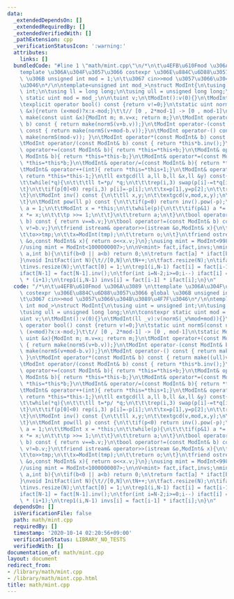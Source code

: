 ```yaml
---
data:
  _extendedDependsOn: []
  _extendedRequiredBy: []
  _extendedVerifiedWith: []
  _pathExtension: cpp
  _verificationStatusIcon: ':warning:'
  attributes:
    links: []
  bundledCode: "#line 1 \"math/mint.cpp\"\n/*\n\t\u4EFB\u610Fmod \u306A\u3089 \n\t\
    template \u306A\u304F\u3057\u3066 costexpr \u306E\u884C\u6D88\u3057\u3066 global\
    \ \u306B unsigned int mod = 1;\n\t\u3067 cin>>mod \u3057\u3066\u304B\u3089\u4F7F\
    \u3046\n*/\n\ntemplate<unsigned int mod_>\nstruct ModInt{\n\tusing uint = unsigned\
    \ int;\n\tusing ll = long long;\n\tusing ull = unsigned long long;\n\n\tconstexpr\
    \ static uint mod = mod_;\n\n\tuint v;\n\tModInt():v(0){}\n\tModInt(ll _v):v(normS(_v%mod+mod)){}\n\
    \texplicit operator bool() const {return v!=0;}\n\tstatic uint normS(const uint\
    \ &x){return (x<mod)?x:x-mod;}\t\t// [0 , 2*mod-1] -> [0 , mod-1]\n\tstatic ModInt\
    \ make(const uint &x){ModInt m; m.v=x; return m;}\n\tModInt operator+(const ModInt&\
    \ b) const { return make(normS(v+b.v));}\n\tModInt operator-(const ModInt& b)\
    \ const { return make(normS(v+mod-b.v));}\n\tModInt operator-() const { return\
    \ make(normS(mod-v)); }\n\tModInt operator*(const ModInt& b) const { return make((ull)v*b.v%mod);}\n\
    \tModInt operator/(const ModInt& b) const { return *this*b.inv();}\n\tModInt&\
    \ operator+=(const ModInt& b){ return *this=*this+b;}\n\tModInt& operator-=(const\
    \ ModInt& b){ return *this=*this-b;}\n\tModInt& operator*=(const ModInt& b){ return\
    \ *this=*this*b;}\n\tModInt& operator/=(const ModInt& b){ return *this=*this/b;}\n\
    \tModInt& operator++(int){ return *this=*this+1;}\n\tModInt& operator--(int){\
    \ return *this=*this-1;}\n\tll extgcd(ll a,ll b,ll &x,ll &y) const{\n\t\tll p[]={a,1,0},q[]={b,0,1};\n\
    \t\twhile(*q){\n\t\t\tll t=*p/ *q;\n\t\t\trep(i,3) swap(p[i]-=t*q[i],q[i]);\n\t\
    \t}\n\t\tif(p[0]<0) rep(i,3) p[i]=-p[i];\n\t\tx=p[1],y=p[2];\n\t\treturn p[0];\n\
    \t}\n\tModInt inv() const {\n\t\tll x,y;\n\t\textgcd(v,mod,x,y);\n\t\treturn make(normS(x+mod));\n\
    \t}\n\tModInt pow(ll p) const {\n\t\tif(p<0) return inv().pow(-p);\n\t\tModInt\
    \ a = 1;\n\t\tModInt x = *this;\n\t\twhile(p){\n\t\t\tif(p&1) a *= x;\n\t\t\t\
    x *= x;\n\t\t\tp >>= 1;\n\t\t}\n\t\treturn a;\n\t}\n\tbool operator==(const ModInt&\
    \ b) const { return v==b.v;}\n\tbool operator!=(const ModInt& b) const { return\
    \ v!=b.v;}\n\tfriend istream& operator>>(istream &o,ModInt& x){\n\t\tll tmp;\n\
    \t\to>>tmp;\n\t\tx=ModInt(tmp);\n\t\treturn o;\n\t}\n\tfriend ostream& operator<<(ostream\
    \ &o,const ModInt& x){ return o<<x.v;}\n};\nusing mint = ModInt<998244353>;\n\
    //using mint = ModInt<1000000007>;\n\nV<mint> fact,ifact,invs;\nmint Choose(int\
    \ a,int b){\n\tif(b<0 || a<b) return 0;\n\treturn fact[a] * ifact[b] * ifact[a-b];\n\
    }\nvoid InitFact(int N){\t//[0,N]\n\tN++;\n\tfact.resize(N);\n\tifact.resize(N);\n\
    \tinvs.resize(N);\n\tfact[0] = 1;\n\trep1(i,N-1) fact[i] = fact[i-1] * i;\n\t\
    ifact[N-1] = fact[N-1].inv();\n\tfor(int i=N-2;i>=0;i--) ifact[i] = ifact[i+1]\
    \ * (i+1);\n\trep1(i,N-1) invs[i] = fact[i-1] * ifact[i];\n}\n"
  code: "/*\n\t\u4EFB\u610Fmod \u306A\u3089 \n\ttemplate \u306A\u304F\u3057\u3066\
    \ costexpr \u306E\u884C\u6D88\u3057\u3066 global \u306B unsigned int mod = 1;\n\
    \t\u3067 cin>>mod \u3057\u3066\u304B\u3089\u4F7F\u3046\n*/\n\ntemplate<unsigned\
    \ int mod_>\nstruct ModInt{\n\tusing uint = unsigned int;\n\tusing ll = long long;\n\
    \tusing ull = unsigned long long;\n\n\tconstexpr static uint mod = mod_;\n\n\t\
    uint v;\n\tModInt():v(0){}\n\tModInt(ll _v):v(normS(_v%mod+mod)){}\n\texplicit\
    \ operator bool() const {return v!=0;}\n\tstatic uint normS(const uint &x){return\
    \ (x<mod)?x:x-mod;}\t\t// [0 , 2*mod-1] -> [0 , mod-1]\n\tstatic ModInt make(const\
    \ uint &x){ModInt m; m.v=x; return m;}\n\tModInt operator+(const ModInt& b) const\
    \ { return make(normS(v+b.v));}\n\tModInt operator-(const ModInt& b) const { return\
    \ make(normS(v+mod-b.v));}\n\tModInt operator-() const { return make(normS(mod-v));\
    \ }\n\tModInt operator*(const ModInt& b) const { return make((ull)v*b.v%mod);}\n\
    \tModInt operator/(const ModInt& b) const { return *this*b.inv();}\n\tModInt&\
    \ operator+=(const ModInt& b){ return *this=*this+b;}\n\tModInt& operator-=(const\
    \ ModInt& b){ return *this=*this-b;}\n\tModInt& operator*=(const ModInt& b){ return\
    \ *this=*this*b;}\n\tModInt& operator/=(const ModInt& b){ return *this=*this/b;}\n\
    \tModInt& operator++(int){ return *this=*this+1;}\n\tModInt& operator--(int){\
    \ return *this=*this-1;}\n\tll extgcd(ll a,ll b,ll &x,ll &y) const{\n\t\tll p[]={a,1,0},q[]={b,0,1};\n\
    \t\twhile(*q){\n\t\t\tll t=*p/ *q;\n\t\t\trep(i,3) swap(p[i]-=t*q[i],q[i]);\n\t\
    \t}\n\t\tif(p[0]<0) rep(i,3) p[i]=-p[i];\n\t\tx=p[1],y=p[2];\n\t\treturn p[0];\n\
    \t}\n\tModInt inv() const {\n\t\tll x,y;\n\t\textgcd(v,mod,x,y);\n\t\treturn make(normS(x+mod));\n\
    \t}\n\tModInt pow(ll p) const {\n\t\tif(p<0) return inv().pow(-p);\n\t\tModInt\
    \ a = 1;\n\t\tModInt x = *this;\n\t\twhile(p){\n\t\t\tif(p&1) a *= x;\n\t\t\t\
    x *= x;\n\t\t\tp >>= 1;\n\t\t}\n\t\treturn a;\n\t}\n\tbool operator==(const ModInt&\
    \ b) const { return v==b.v;}\n\tbool operator!=(const ModInt& b) const { return\
    \ v!=b.v;}\n\tfriend istream& operator>>(istream &o,ModInt& x){\n\t\tll tmp;\n\
    \t\to>>tmp;\n\t\tx=ModInt(tmp);\n\t\treturn o;\n\t}\n\tfriend ostream& operator<<(ostream\
    \ &o,const ModInt& x){ return o<<x.v;}\n};\nusing mint = ModInt<998244353>;\n\
    //using mint = ModInt<1000000007>;\n\nV<mint> fact,ifact,invs;\nmint Choose(int\
    \ a,int b){\n\tif(b<0 || a<b) return 0;\n\treturn fact[a] * ifact[b] * ifact[a-b];\n\
    }\nvoid InitFact(int N){\t//[0,N]\n\tN++;\n\tfact.resize(N);\n\tifact.resize(N);\n\
    \tinvs.resize(N);\n\tfact[0] = 1;\n\trep1(i,N-1) fact[i] = fact[i-1] * i;\n\t\
    ifact[N-1] = fact[N-1].inv();\n\tfor(int i=N-2;i>=0;i--) ifact[i] = ifact[i+1]\
    \ * (i+1);\n\trep1(i,N-1) invs[i] = fact[i-1] * ifact[i];\n}\n"
  dependsOn: []
  isVerificationFile: false
  path: math/mint.cpp
  requiredBy: []
  timestamp: '2020-10-14 02:20:56+09:00'
  verificationStatus: LIBRARY_NO_TESTS
  verifiedWith: []
documentation_of: math/mint.cpp
layout: document
redirect_from:
- /library/math/mint.cpp
- /library/math/mint.cpp.html
title: math/mint.cpp
---
```


